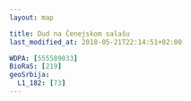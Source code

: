 ```yaml
---
layout: map

title: Dud na Čenejskom salašu
last_modified_at: 2018-05-21T22:14:51+02:00

WDPA: [555589033]
BioRaS: [219]
geoSrbija:
  L1_182: [73]
---
```

